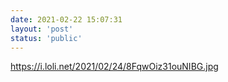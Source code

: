 ```yaml
---
date: 2021-02-22 15:07:31
layout: 'post'
status: 'public'
---
```


https://i.loli.net/2021/02/24/8FqwOiz31ouNIBG.jpg
